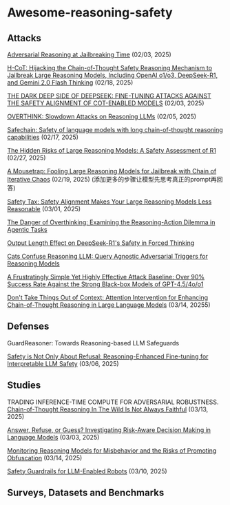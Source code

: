 # Awesome-reasoning-safety
## Attacks
[Adversarial Reasoning at Jailbreaking Time](https://arxiv.org/abs/2502.01633) (02/03, 2025)

[H-CoT: Hijacking the Chain-of-Thought Safety Reasoning Mechanism to Jailbreak Large Reasoning Models, Including OpenAI o1/o3, DeepSeek-R1, and Gemini 2.0 Flash Thinking](https://arxiv.org/abs/2502.12893v1) (02/18, 2025)

[THE DARK DEEP SIDE OF DEEPSEEK: FINE-TUNING ATTACKS AGAINST THE SAFETY ALIGNMENT OF COT-ENABLED MODELS](https://arxiv.org/abs/2502.01225) (02/03, 2025)

[OVERTHINK: Slowdown Attacks on Reasoning LLMs](https://arxiv.org/abs/2502.02542) (02/05, 2025)

[Safechain: Safety of language models with long chain-of-thought reasoning capabilities](https://arxiv.org/abs/2502.12025) (02/17, 2025)

[The Hidden Risks of Large Reasoning Models: A Safety Assessment of R1](https://arxiv.org/abs/2502.12659v3) (02/27, 2025)

[A Mousetrap: Fooling Large Reasoning Models for Jailbreak with Chain of Iterative Chaos](https://www.arxiv.org/abs/2502.15806) (02/19, 2025) (添加更多的步骤让模型先思考真正的prompt再回答)

[Safety Tax: Safety Alignment Makes Your Large Reasoning Models Less Reasonable](https://arxiv.org/abs/2503.00555) (03/01, 2025)

[The Danger of Overthinking: Examining the Reasoning-Action Dilemma in Agentic Tasks]()

[Output Length Effect on DeepSeek-R1's Safety in Forced Thinking](https://arxiv.org/abs/2503.01923)

[Cats Confuse Reasoning LLM: Query Agnostic Adversarial Triggers for Reasoning Models](https://arxiv.org/abs/2503.01781)

[A Frustratingly Simple Yet Highly Effective Attack Baseline: Over 90% Success Rate Against the Strong Black-box Models of GPT-4.5/4o/o1](https://arxiv.org/abs/2503.10635)

[Don't Take Things Out of Context: Attention Intervention for Enhancing Chain-of-Thought Reasoning in Large Language Models](https://arxiv.org/abs/2503.11154) (03/14, 20255)
## Defenses
GuardReasoner: Towards Reasoning-based LLM Safeguards

[Safety is Not Only About Refusal: Reasoning-Enhanced Fine-tuning for Interpretable LLM Safety](https://arxiv.org/abs/2503.05021) (03/06, 2025)

## Studies
TRADING INFERENCE-TIME COMPUTE FOR ADVERSARIAL ROBUSTNESS.
[Chain-of-Thought Reasoning In The Wild Is Not Always Faithful](https://arxiv.org/abs/2503.08679) (03/13, 2025)

[Answer, Refuse, or Guess? Investigating Risk-Aware Decision Making in Language Models](https://arxiv.org/abs/2503.01332) (03/03, 2025)

[Monitoring Reasoning Models for Misbehavior and the Risks of Promoting Obfuscation](https://arxiv.org/abs/2503.11926) (03/14, 2025)

[Safety Guardrails for LLM-Enabled Robots](https://arxiv.org/abs/2503.07885) (03/10, 2025)
## Surveys, Datasets and Benchmarks

